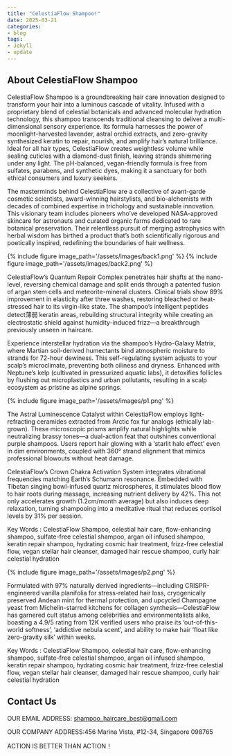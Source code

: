 ```yaml
---
title: "CelestiaFlow Shampoo!"
date: 2025-03-21
categories:
- blog
tags:
- Jekyll
- update
---
```


## About CelestiaFlow Shampoo

CelestiaFlow Shampoo is a groundbreaking hair care innovation designed to transform your hair into a luminous cascade of vitality. Infused with a proprietary blend of celestial botanicals and advanced molecular hydration technology, this shampoo transcends traditional cleansing to deliver a multi-dimensional sensory experience. Its formula harnesses the power of moonlight-harvested lavender, astral orchid extracts, and zero-gravity synthesized keratin to repair, nourish, and amplify hair’s natural brilliance. Ideal for all hair types, CelestiaFlow creates weightless volume while sealing cuticles with a diamond-dust finish, leaving strands shimmering under any light. The pH-balanced, vegan-friendly formula is free from sulfates, parabens, and synthetic dyes, making it a sanctuary for both ethical consumers and luxury seekers.

The masterminds behind CelestiaFlow are a collective of avant-garde cosmetic scientists, award-winning hairstylists, and bio-alchemists with decades of combined expertise in trichology and sustainable innovation. This visionary team includes pioneers who’ve developed NASA-approved skincare for astronauts and curated organic farms dedicated to rare botanical preservation. Their relentless pursuit of merging astrophysics with herbal wisdom has birthed a product that’s both scientifically rigorous and poetically inspired, redefining the boundaries of hair wellness.

{% include figure image_path='/assets/images/back1.png' %}
{% include figure image_path='/assets/images/back2.png' %}

CelestiaFlow’s Quantum Repair Complex penetrates hair shafts at the nano-level, reversing chemical damage and split ends through a patented fusion of argan stem cells and meteorite-mineral clusters. Clinical trials show 89% improvement in elasticity after three washes, restoring bleached or heat-stressed hair to its virgin-like state. The shampoo’s intelligent peptides detect薄弱 keratin areas, rebuilding structural integrity while creating an electrostatic shield against humidity-induced frizz—a breakthrough previously unseen in haircare.

Experience interstellar hydration via the shampoo’s Hydro-Galaxy Matrix, where Martian soil-derived humectants bind atmospheric moisture to strands for 72-hour dewiness. This self-regulating system adjusts to your scalp’s microclimate, preventing both oiliness and dryness. Enhanced with Neptune’s kelp (cultivated in pressurized aquatic labs), it detoxifies follicles by flushing out microplastics and urban pollutants, resulting in a scalp ecosystem as pristine as alpine springs.

{% include figure image_path='/assets/images/p1.png' %}

The Astral Luminescence Catalyst within CelestiaFlow employs light-refracting ceramides extracted from Arctic fox fur analogs (ethically lab-grown). These microscopic prisms amplify natural highlights while neutralizing brassy tones—a dual-action feat that outshines conventional purple shampoos. Users report hair glowing with a ‘starlit halo effect’ even in dim environments, coupled with 360° strand alignment that mimics professional blowouts without heat damage.

CelestiaFlow’s Crown Chakra Activation System integrates vibrational frequencies matching Earth’s Schumann resonance. Embedded with Tibetan singing bowl-infused quartz microspheres, it stimulates blood flow to hair roots during massage, increasing nutrient delivery by 42%. This not only accelerates growth (1.2cm/month average) but also induces deep relaxation, turning shampooing into a meditative ritual that reduces cortisol levels by 31% per session.

Key Words : CelestiaFlow Shampoo, celestial hair care, flow-enhancing shampoo, sulfate-free celestial shampoo, argan oil infused shampoo, keratin repair shampoo, hydrating cosmic hair treatment, frizz-free celestial flow, vegan stellar hair cleanser, damaged hair rescue shampoo, curly hair celestial hydration

{% include figure image_path='/assets/images/p2.png' %}

Formulated with 97% naturally derived ingredients—including CRISPR-engineered vanilla planifolia for stress-related hair loss, cryogenically preserved Andean mint for thermal protection, and upcycled Champagne yeast from Michelin-starred kitchens for collagen synthesis—CelestiaFlow has garnered cult status among celebrities and environmentalists alike, boasting a 4.9/5 rating from 12K verified users who praise its ‘out-of-this-world softness’, ‘addictive nebula scent’, and ability to make hair ‘float like zero-gravity silk’ within weeks.

Key Words : CelestiaFlow Shampoo, celestial hair care, flow-enhancing shampoo, sulfate-free celestial shampoo, argan oil infused shampoo, keratin repair shampoo, hydrating cosmic hair treatment, frizz-free celestial flow, vegan stellar hair cleanser, damaged hair rescue shampoo, curly hair celestial hydration

## Contact Us

OUR EMAIL ADDRESS: shampoo_haircare_best@gmail.com

OUR COMPANY ADDRESS:456 Marina Vista, #12-34, Singapore 098765

ACTION IS BETTER THAN ACTION！
